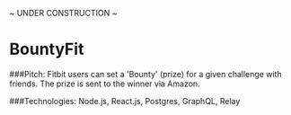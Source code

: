 ~ UNDER CONSTRUCTION ~

# BountyFit

###Pitch:
Fitbit users can set a 'Bounty' (prize) for a given challenge with friends. The prize is sent to the winner via Amazon.

###Technologies:
Node.js, React.js, Postgres, GraphQL, Relay

